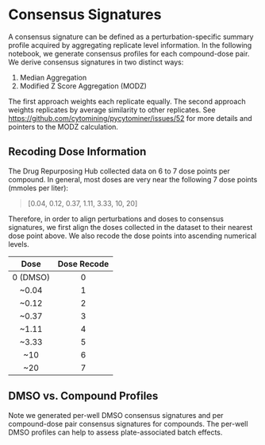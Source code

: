 # Consensus Signatures

A consensus signature can be defined as a perturbation-specific summary profile acquired by aggregating replicate level information.
In the following notebook, we generate consensus profiles for each compound-dose pair.
We derive consensus signatures in two distinct ways:

1. Median Aggregation
2. Modified Z Score Aggregation (MODZ)

The first approach weights each replicate equally.
The second approach weights replicates by average similarity to other replicates.
See https://github.com/cytomining/pycytominer/issues/52 for more details and pointers to the MODZ calculation.

## Recoding Dose Information

The Drug Repurposing Hub collected data on 6 to 7 dose points per compound.
In general, most doses are very near the following 7 dose points (mmoles per liter):

> [0.04, 0.12, 0.37, 1.11, 3.33, 10, 20]

Therefore, in order to align perturbations and doses to consensus signatures, we first align the doses collected in the dataset to their nearest dose point above.
We also recode the dose points into ascending numerical levels.

| Dose | Dose Recode |
| :--: | :---------: |
| 0 (DMSO) | 0 |
| ~0.04 | 1 |
| ~0.12 | 2 |
| ~0.37 | 3 |
| ~1.11 | 4 |
| ~3.33 | 5 |
| ~10 | 6 |
| ~20 | 7 |

## DMSO vs. Compound Profiles

Note we generated per-well DMSO consensus signatures and per compound-dose pair consensus signatures for compounds.
The per-well DMSO profiles can help to assess plate-associated batch effects.
